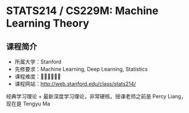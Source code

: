 # STATS214 / CS229M: Machine Learning Theory

## 课程简介
- 所属大学：Stanford
- 先修要求：Machine Learning, Deep Learning, Statistics
- 课程难度：🌟🌟🌟🌟🌟🌟
- 课程网站：http://web.stanford.edu/class/stats214/

经典学习理论 + 最新深度学习理论，非常硬核。授课老师之前是 Percy Liang，现在是 Tengyu Ma